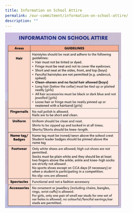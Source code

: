 ```yaml
---
title: Information on School Attire
permalink: /our-commitment/information-on-school-attire/
description: ""
---
```

<img src="/images/School%20Attire.jpeg" 
     style="width:75%">
